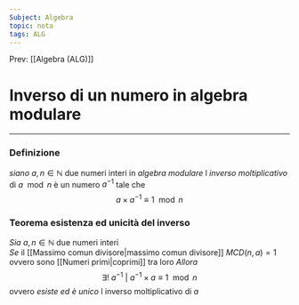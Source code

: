 ```yaml
---
Subject: Algebra
topic: nota
tags: ALG
---
```


Prev: [[Algebra (ALG)]]

# Inverso di un numero in algebra modulare
---
### Definizione
_siano_ $a,n \in \mathbb{N}$ due numeri interi in _algebra modulare_ l _inverso moltiplicativo_ di $a \mod n$ è un numero $a^{-1}$ tale che 
$$a \times a^{-1} \equiv 1 \mod n$$

### Teorema esistenza ed unicità del inverso
_Sia_ $a,n \in \mathbb{N}$ due numeri interi  
_Se_ il [[Massimo comun divisore|massimo comun divisore]] $MCD(n,a)=1$ ovvero sono [[Numeri primi|coprimi]] tra loro
_Allora_ $$\exists! \ a^{-1}\ |\ a^{-1} \times a\equiv 1 \mod n$$
ovvero _esiste ed è unico_ l inverso moltiplicativo di $a$
